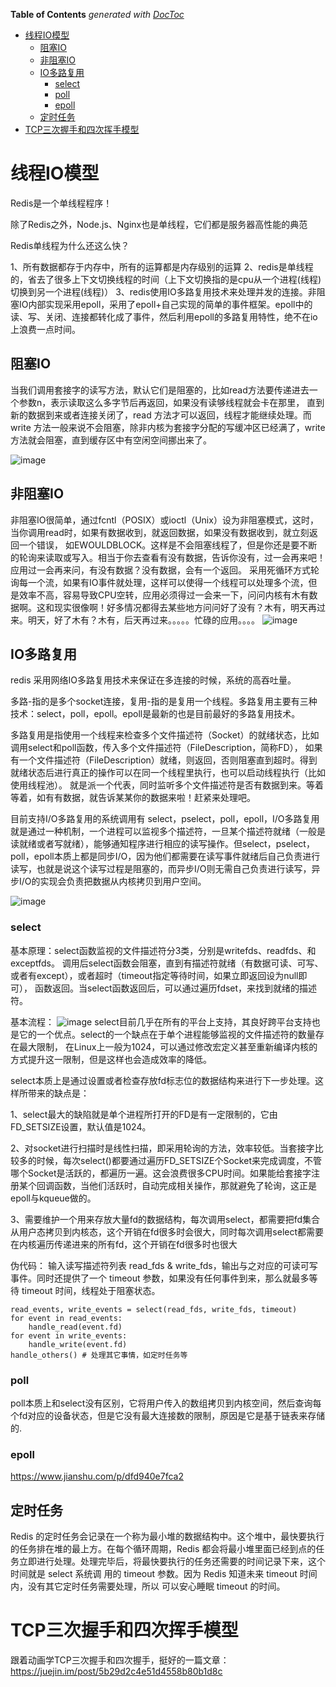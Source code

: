 <!-- START doctoc generated TOC please keep comment here to allow auto update -->
<!-- DON'T EDIT THIS SECTION, INSTEAD RE-RUN doctoc TO UPDATE -->
**Table of Contents**  *generated with [DocToc](https://github.com/thlorenz/doctoc)*

- [线程IO模型](#%E7%BA%BF%E7%A8%8Bio%E6%A8%A1%E5%9E%8B)
  - [阻塞IO](#%E9%98%BB%E5%A1%9Eio)
  - [非阻塞IO](#%E9%9D%9E%E9%98%BB%E5%A1%9Eio)
  - [IO多路复用](#io%E5%A4%9A%E8%B7%AF%E5%A4%8D%E7%94%A8)
    - [select](#select)
    - [poll](#poll)
    - [epoll](#epoll)
  - [定时任务](#%E5%AE%9A%E6%97%B6%E4%BB%BB%E5%8A%A1)
- [TCP三次握手和四次挥手模型](#%E7%BA%BF%E7%A8%8Bio%E6%A8%A1%E5%9E%8B)

<!-- END doctoc generated TOC please keep comment here to allow auto update -->

# 线程IO模型
Redis是一个单线程程序！

除了Redis之外，Node.js、Nginx也是单线程，它们都是服务器高性能的典范

Redis单线程为什么还这么快？

1、所有数据都存于内存中，所有的运算都是内存级别的运算  2、redis是单线程的，省去了很多上下文切换线程的时间（上下文切换指的是cpu从一个进程(线程)切换到另一个进程(线程)）
3、redis使用IO多路复用技术来处理并发的连接。非阻塞IO内部实现采用epoll，采用了epoll+自己实现的简单的事件框架。epoll中的读、写、关闭、连接都转化成了事件，然后利用epoll的多路复用特性，绝不在io上浪费一点时间。

## 阻塞IO
当我们调用套接字的读写方法，默认它们是阻塞的，比如read方法要传递进去一个参数n，表示读取这么多字节后再返回，如果没有读够线程就会卡在那里，
直到新的数据到来或者连接关闭了，read 方法才可以返回，线程才能继续处理。而 write 方法一般来说不会阻塞，除非内核为套接字分配的写缓冲区已经满了，write方法就会阻塞，直到缓存区中有空闲空间挪出来了。

![image](https://user-images.githubusercontent.com/34932312/68669740-39b2d800-0586-11ea-9be8-7e024123a7a1.png)

## 非阻塞IO
非阻塞IO很简单，通过fcntl（POSIX）或ioctl（Unix）设为非阻塞模式，这时，当你调用read时，如果有数据收到，就返回数据，如果没有数据收到，就立刻返回一个错误，
如EWOULDBLOCK。这样是不会阻塞线程了，但是你还是要不断的轮询来读取或写入。相当于你去查看有没有数据，告诉你没有，过一会再来吧！应用过一会再来问，有没有数据？没有数据，会有一个返回。
采用死循环方式轮询每一个流，如果有IO事件就处理，这样可以使得一个线程可以处理多个流，但是效率不高，容易导致CPU空转，应用必须得过一会来一下，问问内核有木有数据啊。这和现实很像啊！好多情况都得去某些地方问问好了没有？木有，明天再过来。明天，好了木有？木有，后天再过来。。。。。忙碌的应用。。。。
![image](https://user-images.githubusercontent.com/34932312/68670051-ea20dc00-0586-11ea-93ab-90b39ecec8b6.png)

## IO多路复用
redis 采用网络IO多路复用技术来保证在多连接的时候，系统的高吞吐量。

多路-指的是多个socket连接，复用-指的是复用一个线程。多路复用主要有三种技术：select，poll，epoll。epoll是最新的也是目前最好的多路复用技术。

多路复用是指使用一个线程来检查多个文件描述符（Socket）的就绪状态，比如调用select和poll函数，传入多个文件描述符（FileDescription，简称FD），
如果有一个文件描述符（FileDescription）就绪，则返回，否则阻塞直到超时。得到就绪状态后进行真正的操作可以在同一个线程里执行，也可以启动线程执行（比如使用线程池）。
就是派一个代表，同时监听多个文件描述符是否有数据到来。等着等着，如有有数据，就告诉某某你的数据来啦！赶紧来处理吧。

目前支持I/O多路复用的系统调用有 select，pselect，poll，epoll，I/O多路复用就是通过一种机制，一个进程可以监视多个描述符，一旦某个描述符就绪（一般是读就绪或者写就绪），能够通知程序进行相应的读写操作。但select，pselect，poll，epoll本质上都是同步I/O，因为他们都需要在读写事件就绪后自己负责进行读写，也就是说这个读写过程是阻塞的，而异步I/O则无需自己负责进行读写，异步I/O的实现会负责把数据从内核拷贝到用户空间。

![image](https://user-images.githubusercontent.com/34932312/68671728-f444d980-058a-11ea-84b2-fd65f809ae0b.png)

### select
基本原理：select函数监视的文件描述符分3类，分别是writefds、readfds、和exceptfds。
调用后select函数会阻塞，直到有描述符就绪（有数据可读、可写、或者有except），或者超时（timeout指定等待时间，如果立即返回设为null即可），
函数返回。当select函数返回后，可以通过遍历fdset，来找到就绪的描述符。
     
基本流程：
![image](https://user-images.githubusercontent.com/34932312/68765062-e197d680-0656-11ea-968e-b62b5aca086d.png)
select目前几乎在所有的平台上支持，其良好跨平台支持也是它的一个优点。select的一个缺点在于单个进程能够监视的文件描述符的数量存在最大限制，
在Linux上一般为1024，可以通过修改宏定义甚至重新编译内核的方式提升这一限制，但是这样也会造成效率的降低。

select本质上是通过设置或者检查存放fd标志位的数据结构来进行下一步处理。这样所带来的缺点是：

1、select最大的缺陷就是单个进程所打开的FD是有一定限制的，它由FD_SETSIZE设置，默认值是1024。

2、对socket进行扫描时是线性扫描，即采用轮询的方法，效率较低。当套接字比较多的时候，每次select()都要通过遍历FD_SETSIZE个Socket来完成调度，不管哪个Socket是活跃的，都遍历一遍。这会浪费很多CPU时间。如果能给套接字注册某个回调函数，当他们活跃时，自动完成相关操作，那就避免了轮询，这正是epoll与kqueue做的。
                                  
3、需要维护一个用来存放大量fd的数据结构，每次调用select，都需要把fd集合从用户态拷贝到内核态，这个开销在fd很多时会很大，同时每次调用select都需要在内核遍历传递进来的所有fd，这个开销在fd很多时也很大

伪代码：
输入读写描述符列表 read_fds & write_fds，输出与之对应的可读可写事件。同时还提供了一个 timeout 参数，如果没有任何事件到来，那么就最多等待 timeout 时间，线程处于阻塞状态。
```
read_events, write_events = select(read_fds, write_fds, timeout)
for event in read_events:
    handle_read(event.fd)
for event in write_events:
    handle_write(event.fd)
handle_others() # 处理其它事情，如定时任务等
```
### poll

poll本质上和select没有区别，它将用户传入的数组拷贝到内核空间，然后查询每个fd对应的设备状态，但是它没有最大连接数的限制，原因是它是基于链表来存储的.

### epoll
https://www.jianshu.com/p/dfd940e7fca2

## 定时任务
Redis 的定时任务会记录在一个称为最小堆的数据结构中。这个堆中，最快要执行的任务排在堆的最上方。在每个循环周期，Redis 都会将最小堆里面已经到点的任务立即进行处理。处理完毕后，将最快要执行的任务还需要的时间记录下来，这个时间就是 select 系统调 用的 timeout 参数。因为 Redis 知道未来 timeout 时间内，没有其它定时任务需要处理，所以 可以安心睡眠 timeout 的时间。

# TCP三次握手和四次挥手模型
跟着动画学TCP三次握手和四次握手，挺好的一篇文章：
https://juejin.im/post/5b29d2c4e51d4558b80b1d8c
